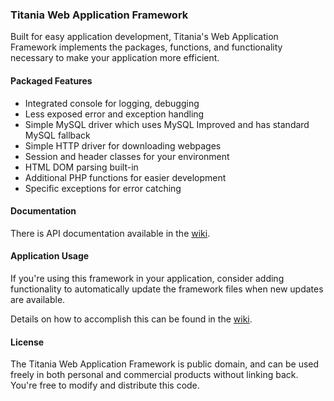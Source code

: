 ### Titania Web Application Framework

Built for easy application development, Titania's Web Application Framework implements the packages, functions, and functionality necessary to make your application more efficient.

#### Packaged Features

 - Integrated console for logging, debugging
 - Less exposed error and exception handling
 - Simple MySQL driver which uses MySQL Improved and has standard MySQL fallback
 - Simple HTTP driver for downloading webpages
 - Session and header classes for your environment
 - HTML DOM parsing built-in
 - Additional PHP functions for easier development
 - Specific exceptions for error catching

#### Documentation

There is API documentation available in the [wiki](https://github.com/TitaniaDev/Titania-Web-Application-Firmware/wiki).

#### Application Usage

If you're using this framework in your application, consider adding functionality to automatically update the framework files when new updates are available.

Details on how to accomplish this can be found in the [wiki](https://github.com/TitaniaDev/Titania-Web-Application-Firmware/wiki).

#### License

The Titania Web Application Framework is public domain, and can be used freely in both personal and commercial products without linking back. You're free to modify and distribute this code.
